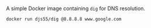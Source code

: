 A simple Docker image containing `dig` for DNS resolution.

```
docker run djs55/dig @8.8.8.8 www.google.com
```

